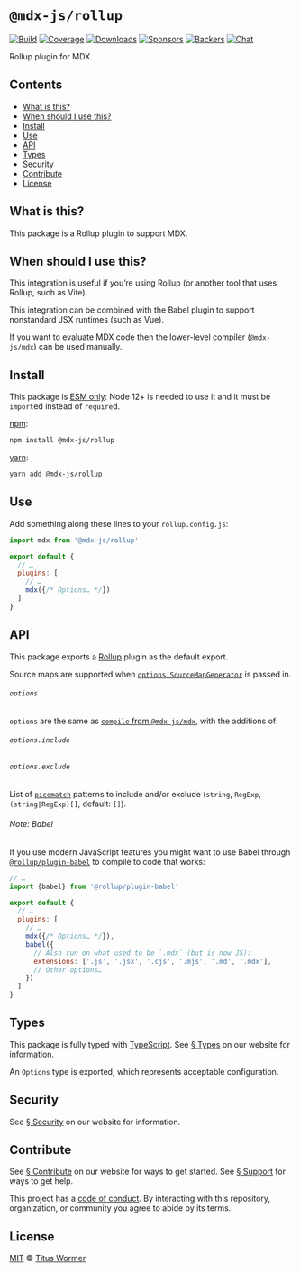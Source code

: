 # `@mdx-js/rollup`

[![Build][build-badge]][build]
[![Coverage][coverage-badge]][coverage]
[![Downloads][downloads-badge]][downloads]
[![Sponsors][sponsors-badge]][collective]
[![Backers][backers-badge]][collective]
[![Chat][chat-badge]][chat]

Rollup plugin for MDX.

<!-- more -->

## Contents

*   [What is this?](#what-is-this)
*   [When should I use this?](#when-should-i-use-this)
*   [Install](#install)
*   [Use](#use)
*   [API](#api)
*   [Types](#types)
*   [Security](#security)
*   [Contribute](#contribute)
*   [License](#license)

## What is this?

This package is a Rollup plugin to support MDX.

## When should I use this?

This integration is useful if you’re using Rollup (or another tool that uses
Rollup, such as Vite).

This integration can be combined with the Babel plugin to support nonstandard
JSX runtimes (such as Vue).

If you want to evaluate MDX code then the lower-level compiler (`@mdx-js/mdx`)
can be used manually.

## Install

This package is [ESM only][esm]:
Node 12+ is needed to use it and it must be `import`ed instead of `require`d.

[npm][]:

```sh
npm install @mdx-js/rollup
```

[yarn][]:

```sh
yarn add @mdx-js/rollup
```

## Use

Add something along these lines to your `rollup.config.js`:

```js
import mdx from '@mdx-js/rollup'

export default {
  // …
  plugins: [
    // …
    mdx({/* Options… */})
  ]
}
```

## API

This package exports a [Rollup][] plugin as the default export.

Source maps are supported when
[`options.SourceMapGenerator`][options-source-map-generator] is passed in.

###### `options`

`options` are the same as [`compile` from `@mdx-js/mdx`][options], with the
additions of:

###### `options.include`

###### `options.exclude`

List of [`picomatch`][pico] patterns to include and/or exclude
(`string`, `RegExp`, `(string|RegExp)[]`, default: `[]`).

###### Note: Babel

If you use modern JavaScript features you might want to use Babel through
[`@rollup/plugin-babel`][rollup-plugin-babel] to compile to code that works:

```js
// …
import {babel} from '@rollup/plugin-babel'

export default {
  // …
  plugins: [
    // …
    mdx({/* Options… */}),
    babel({
      // Also run on what used to be `.mdx` (but is now JS):
      extensions: ['.js', '.jsx', '.cjs', '.mjs', '.md', '.mdx'],
      // Other options…
    })
  ]
}
```

## Types

This package is fully typed with [TypeScript][].
See [§ Types][types] on our website for information.

An `Options` type is exported, which represents acceptable configuration.

## Security

See [§ Security][security] on our website for information.

## Contribute

See [§ Contribute][contribute] on our website for ways to get started.
See [§ Support][support] for ways to get help.

This project has a [code of conduct][coc].
By interacting with this repository, organization, or community you agree to
abide by its terms.

## License

[MIT][] © [Titus Wormer][author]

[build-badge]: https://github.com/mdx-js/mdx/workflows/main/badge.svg

[build]: https://github.com/mdx-js/mdx/actions

[coverage-badge]: https://img.shields.io/codecov/c/github/mdx-js/mdx/main.svg

[coverage]: https://codecov.io/github/mdx-js/mdx

[downloads-badge]: https://img.shields.io/npm/dm/@mdx-js/rollup.svg

[downloads]: https://www.npmjs.com/package/@mdx-js/rollup

[sponsors-badge]: https://opencollective.com/unified/sponsors/badge.svg

[backers-badge]: https://opencollective.com/unified/backers/badge.svg

[collective]: https://opencollective.com/unified

[chat-badge]: https://img.shields.io/badge/chat-discussions-success.svg

[chat]: https://github.com/mdx-js/mdx/discussions

[npm]: https://docs.npjs.com/cli/install

[yarn]: https://classic.yarnpkg.com/docs/cli/add/

[contribute]: https://v2.mdxjs.com/community/contribute/

[support]: https://v2.mdxjs.com/community/support/

[coc]: https://github.com/mdx-js/.github/blob/HEAD/code-of-conduct.md

[mit]: https://github.com/mdx-js/mdx/blob/main/packages/rollup/license

[author]: https://wooorm.com

[pico]: https://github.com/micromatch/picomatch#globbing-features

[rollup]: https://rollupjs.org

[options-source-map-generator]: https://v2.mdxjs.com/packages/mdx/#optionssourcemapgenerator

[rollup-plugin-babel]: https://github.com/rollup/plugins/tree/HEAD/packages/babel

[esm]: https://gist.github.com/sindresorhus/a39789f98801d908bbc7ff3ecc99d99c

[security]: https://v2.mdxjs.com/getting-started/#security

[types]: https://v2.mdxjs.com/getting-started/#types

[options]: https://v2.mdxjs.com/packages/mdx/#compilefile-options

[typescript]: https://www.typescriptlang.org
